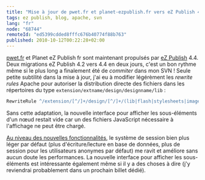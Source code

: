 ```yaml
---
title: "Mise à jour de pwet.fr et planet-ezpublish.fr vers eZ Publish 4.4"
tags: ez publish, blog, apache, svn
lang: "fr"
node: "68744"
remoteId: "ed5399cdded8fffc676b40774f88b763"
published: 2010-10-12T00:22:28+02:00
---
```


[pwet.fr](http://pwet.fr) et Planet eZ Publish fr sont maintenant propulsés par [eZ Publish](/tag/ez-publish) 4.4. Deux migrations eZ Publish 4.2 vers 4.4 en deux jours, c'est un bon rythme même si le plus long a finalement été de *commiter* dans mon SVN ! Seule petite subtilité dans la mise à jour, j'ai eu à modifier légérèment les *rewrite rules* Apache pour autoriser la distribution directe des fichiers dans les répertoires du type&nbsp;<code>extension/extname/design/designname/lib</code>
 :

``` apache
RewriteRule ^/extension/[^/]+/design/[^/]+/(lib|flash|stylesheets|images|javascripts?)/.* - [L]
```


Sans cette adaptation, la nouvelle interface pour afficher les sous-éléments d'un nœud restait vide car un des fichiers JavaScript nécessaire à l'affichage ne peut être chargé.


[Au niveau des nouvelles fonctionnalités](http://github.com/ezsystems/ezpublish-legacy/tree/master/doc/features/4.4/), le système de session bien plus léger par défaut (plus d'écriture/lecture en base de données, plus de session pour les utilisateurs anonymes par défaut) me ravit et améliore sans aucun doute les performances. La nouvelle interface pour afficher les sous-éléments est intéressante également même si il y a des choses à dire (j'y reviendrai probablement dans un prochain billet dédié).

